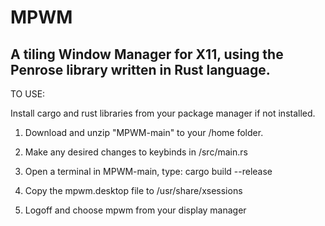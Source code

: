 # MPWM
A tiling Window Manager for X11, using the Penrose library written in Rust language.
-- 

TO USE:

Install cargo and rust libraries from your package manager if not installed.

1.  Download and unzip "MPWM-main" to your /home folder.

2.  Make any desired changes to keybinds in /src/main.rs

3.  Open a terminal in MPWM-main, type: cargo build --release

4.  Copy the mpwm.desktop file to /usr/share/xsessions

5.  Logoff and choose mpwm from your display manager
